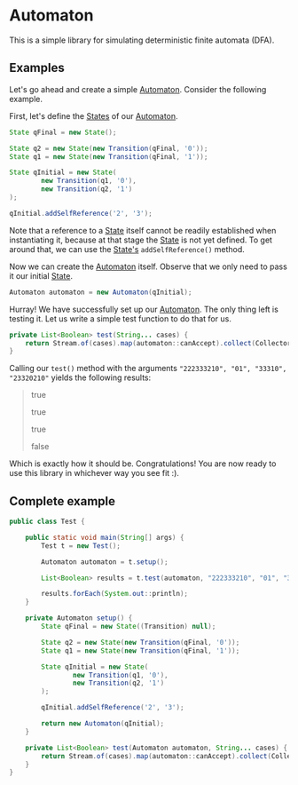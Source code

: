 # Automaton

This is a simple library for simulating deterministic finite automata (DFA).

## Examples

Let's go ahead and create a simple [Automaton](https://github.com/informatik-q2/automaton/blob/master/src/main/java/dev/daspoet/automaton/Automaton.java). Consider the following example.

First, let's define the [States](https://github.com/informatik-q2/automaton/blob/master/src/main/java/dev/daspoet/automaton/State.java) of our [Automaton](https://github.com/informatik-q2/automaton/blob/master/src/main/java/dev/daspoet/automaton/Automaton.java).

```Java
State qFinal = new State();

State q2 = new State(new Transition(qFinal, '0'));
State q1 = new State(new Transition(qFinal, '1'));

State qInitial = new State(
        new Transition(q1, '0'),
        new Transition(q2, '1')
);

qInitial.addSelfReference('2', '3');
```

Note that a reference to a [State](https://github.com/informatik-q2/automaton/blob/master/src/main/java/dev/daspoet/automaton/State.java) itself cannot be readily established when instantiating it, because at that stage the [State](https://github.com/informatik-q2/automaton/blob/master/src/main/java/dev/daspoet/automaton/State.java) is not yet defined. To get around that, we can use the [State's](https://github.com/informatik-q2/automaton/blob/master/src/main/java/dev/daspoet/automaton/State.java) `addSelfReference()` method.

Now we can create the [Automaton](https://github.com/informatik-q2/automaton/blob/master/src/main/java/dev/daspoet/automaton/Automaton.java) itself. Observe that we only need to pass it our initial [State](https://github.com/informatik-q2/automaton/blob/master/src/main/java/dev/daspoet/automaton/State.java).

```Java
Automaton automaton = new Automaton(qInitial);
```

Hurray! We have successfully set up our [Automaton](https://github.com/informatik-q2/automaton/blob/master/src/main/java/dev/daspoet/automaton/Automaton.java). The only thing left is testing it. Let us write a simple test function to do that for us.

```Java
private List<Boolean> test(String... cases) {
    return Stream.of(cases).map(automaton::canAccept).collect(Collectors.toList());
}
```

Calling our ```test()``` method with the arguments `"222333210", "01", "33310", "23320210"` yields the following results:

> true
>
> true
>
> true
>
> false

Which is exactly how it should be. Congratulations! You are now ready to use this library in whichever way you see fit :).

## Complete example

```Java
public class Test {

    public static void main(String[] args) {
        Test t = new Test();

        Automaton automaton = t.setup();

        List<Boolean> results = t.test(automaton, "222333210", "01", "33310", "23320210");

        results.forEach(System.out::println);
    }

    private Automaton setup() {
        State qFinal = new State((Transition) null);

        State q2 = new State(new Transition(qFinal, '0'));
        State q1 = new State(new Transition(qFinal, '1'));

        State qInitial = new State(
                new Transition(q1, '0'),
                new Transition(q2, '1')
        );

        qInitial.addSelfReference('2', '3');

        return new Automaton(qInitial);
    }

    private List<Boolean> test(Automaton automaton, String... cases) {
        return Stream.of(cases).map(automaton::canAccept).collect(Collectors.toList());
    }
}
```
